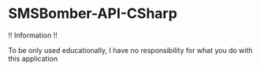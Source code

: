 # SMSBomber-API-CSharp

!! Information !!

To be only used educationally, I have no responsibility for what you do with this application
